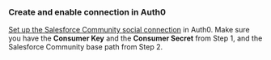 ### Create and enable connection in Auth0
[Set up the Salesforce Community social connection](https://auth0.com/docs/dashboard/guides/connections/set-up-connections-social) in Auth0. Make sure you have the **Consumer Key** and the **Consumer Secret** from Step 1, and the Salesforce Community base path from Step 2. 
